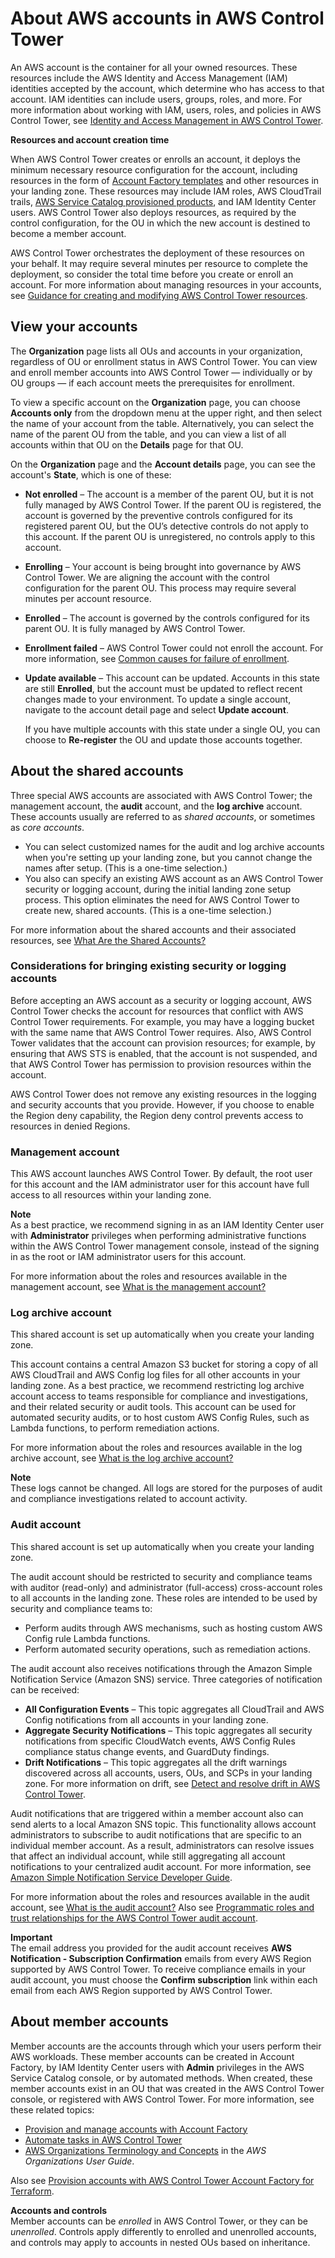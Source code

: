 # About AWS accounts in AWS Control Tower<a name="accounts"></a>

An AWS account is the container for all your owned resources\. These resources include the AWS Identity and Access Management \(IAM\) identities accepted by the account, which determine who has access to that account\. IAM identities can include users, groups, roles, and more\. For more information about working with IAM, users, roles, and policies in AWS Control Tower, see [Identity and Access Management in AWS Control Tower](auth-access.md)\.

**Resources and account creation time**

When AWS Control Tower creates or enrolls an account, it deploys the minimum necessary resource configuration for the account, including resources in the form of [Account Factory templates](https://docs.aws.amazon.com/controltower/latest/userguide/account-factory-considerations.html) and other resources in your landing zone\. These resources may include IAM roles, AWS CloudTrail trails, [AWS Service Catalog provisioned products](https://docs.aws.amazon.com/servicecatalog/latest/userguide/enduser-dashboard.html), and IAM Identity Center users\. AWS Control Tower also deploys resources, as required by the control configuration, for the OU in which the new account is destined to become a member account\.

AWS Control Tower orchestrates the deployment of these resources on your behalf\. It may require several minutes per resource to complete the deployment, so consider the total time before you create or enroll an account\. For more information about managing resources in your accounts, see [Guidance for creating and modifying AWS Control Tower resources](getting-started-guidance.md)\.

## View your accounts<a name="view-your-accounts"></a>

The **Organization** page lists all OUs and accounts in your organization, regardless of OU or enrollment status in AWS Control Tower\. You can view and enroll member accounts into AWS Control Tower — individually or by OU groups — if each account meets the prerequisites for enrollment\.

To view a specific account on the **Organization** page, you can choose **Accounts only** from the dropdown menu at the upper right, and then select the name of your account from the table\. Alternatively, you can select the name of the parent OU from the table, and you can view a list of all accounts within that OU on the **Details** page for that OU\.

On the **Organization** page and the **Account details** page, you can see the account's **State**, which is one of these:
+ **Not enrolled** – The account is a member of the parent OU, but it is not fully managed by AWS Control Tower\. If the parent OU is registered, the account is governed by the preventive controls configured for its registered parent OU, but the OU’s detective controls do not apply to this account\. If the parent OU is unregistered, no controls apply to this account\. 
+ **Enrolling** – Your account is being brought into governance by AWS Control Tower\. We are aligning the account with the control configuration for the parent OU\. This process may require several minutes per account resource\. 
+ **Enrolled** – The account is governed by the controls configured for its parent OU\. It is fully managed by AWS Control Tower\.
+ **Enrollment failed** – AWS Control Tower could not enroll the account\. For more information, see [Common causes for failure of enrollment](quick-account-provisioning.md#common-causes-for-enrollment-failure)\.
+ **Update available** – This account can be updated\. Accounts in this state are still **Enrolled**, but the account must be updated to reflect recent changes made to your environment\. To update a single account, navigate to the account detail page and select **Update account**\.

  If you have multiple accounts with this state under a single OU, you can choose to **Re\-register** the OU and update those accounts together\. 

## About the shared accounts<a name="special-accounts"></a>

Three special AWS accounts are associated with AWS Control Tower; the management account, the **audit** account, and the **log archive** account\. These accounts usually are referred to as *shared accounts*, or sometimes as *core accounts*\.
+ You can select customized names for the audit and log archive accounts when you're setting up your landing zone, but you cannot change the names after setup\. \(This is a one\-time selection\.\)
+ You also can specify an existing AWS account as an AWS Control Tower security or logging account, during the initial landing zone setup process\. This option eliminates the need for AWS Control Tower to create new, shared accounts\. \(This is a one\-time selection\.\)

For more information about the shared accounts and their associated resources, see [What Are the Shared Accounts?](how-control-tower-works.md#what-shared)

### Considerations for bringing existing security or logging accounts<a name="considerations-for-existing-shared-accounts"></a>

Before accepting an AWS account as a security or logging account, AWS Control Tower checks the account for resources that conflict with AWS Control Tower requirements\. For example, you may have a logging bucket with the same name that AWS Control Tower requires\. Also, AWS Control Tower validates that the account can provision resources; for example, by ensuring that AWS STS is enabled, that the account is not suspended, and that AWS Control Tower has permission to provision resources within the account\.

AWS Control Tower does not remove any existing resources in the logging and security accounts that you provide\. However, if you choose to enable the Region deny capability, the Region deny control prevents access to resources in denied Regions\.

### Management account<a name="mgmt-account"></a>

This AWS account launches AWS Control Tower\. By default, the root user for this account and the IAM administrator user for this account have full access to all resources within your landing zone\.

**Note**  
As a best practice, we recommend signing in as an IAM Identity Center user with **Administrator** privileges when performing administrative functions within the AWS Control Tower management console, instead of the signing in as the root or IAM administrator users for this account\.

For more information about the roles and resources available in the management account, see [What is the management account?](how-control-tower-works.md#what-is-mgmt)

### Log archive account<a name="log-archive-account"></a>

This shared account is set up automatically when you create your landing zone\. 

This account contains a central Amazon S3 bucket for storing a copy of all AWS CloudTrail and AWS Config log files for all other accounts in your landing zone\. As a best practice, we recommend restricting log archive account access to teams responsible for compliance and investigations, and their related security or audit tools\. This account can be used for automated security audits, or to host custom AWS Config Rules, such as Lambda functions, to perform remediation actions\.

For more information about the roles and resources available in the log archive account, see [What is the log archive account?](how-control-tower-works.md#what-is-log-archive)

**Note**  
These logs cannot be changed\. All logs are stored for the purposes of audit and compliance investigations related to account activity\.

### Audit account<a name="audit-account"></a>

This shared account is set up automatically when you create your landing zone\. 

The audit account should be restricted to security and compliance teams with auditor \(read\-only\) and administrator \(full\-access\) cross\-account roles to all accounts in the landing zone\. These roles are intended to be used by security and compliance teams to:
+ Perform audits through AWS mechanisms, such as hosting custom AWS Config rule Lambda functions\.
+ Perform automated security operations, such as remediation actions\.

The audit account also receives notifications through the Amazon Simple Notification Service \(Amazon SNS\) service\. Three categories of notification can be received:
+ **All Configuration Events** – This topic aggregates all CloudTrail and AWS Config notifications from all accounts in your landing zone\.
+ **Aggregate Security Notifications** – This topic aggregates all security notifications from specific CloudWatch events, AWS Config Rules compliance status change events, and GuardDuty findings\.
+ **Drift Notifications** – This topic aggregates all the drift warnings discovered across all accounts, users, OUs, and SCPs in your landing zone\. For more information on drift, see [Detect and resolve drift in AWS Control Tower](drift.md)\.

Audit notifications that are triggered within a member account also can send alerts to a local Amazon SNS topic\. This functionality allows account administrators to subscribe to audit notifications that are specific to an individual member account\. As a result, administrators can resolve issues that affect an individual account, while still aggregating all account notifications to your centralized audit account\. For more information, see [Amazon Simple Notification Service Developer Guide](https://docs.aws.amazon.com/sns/latest/dg/)\.

For more information about the roles and resources available in the audit account, see [What is the audit account?](how-control-tower-works.md#what-is-audit) Also see [Programmatic roles and trust relationships for the AWS Control Tower audit account](roles-how.md#stacksets-and-roles)\.

**Important**  
The email address you provided for the audit account receives **AWS Notification \- Subscription Confirmation** emails from every AWS Region supported by AWS Control Tower\. To receive compliance emails in your audit account, you must choose the **Confirm subscription** link within each email from each AWS Region supported by AWS Control Tower\. 

## About member accounts<a name="member-accounts"></a>

Member accounts are the accounts through which your users perform their AWS workloads\. These member accounts can be created in Account Factory, by IAM Identity Center users with **Admin** privileges in the AWS Service Catalog console, or by automated methods\. When created, these member accounts exist in an OU that was created in the AWS Control Tower console, or registered with AWS Control Tower\. For more information, see these related topics:
+ [Provision and manage accounts with Account Factory](account-factory.md)
+ [Automate tasks in AWS Control Tower](automating-tasks.md)
+ [AWS Organizations Terminology and Concepts](https://docs.aws.amazon.com/organizations/latest/userguide/orgs_getting-started_concepts.html) in the *AWS Organizations User Guide*\.

Also see [Provision accounts with AWS Control Tower Account Factory for Terraform](taf-account-provisioning.md)\.

**Accounts and controls**  
Member accounts can be *enrolled* in AWS Control Tower, or they can be *unenrolled*\. Controls apply differently to enrolled and unenrolled accounts, and controls may apply to accounts in nested OUs based on inheritance\.
